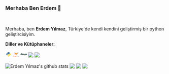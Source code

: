 ### Merhaba Ben **Erdem** 👋


<br>

Merhaba, ben **Erdem Yılmaz**, Türkiye'de kendi kendini geliştirmiş bir python geliştircisiyim.

**Diller ve Kütüphaneler:**

<code><img height="20" src="https://raw.githubusercontent.com/github/explore/80688e429a7d4ef2fca1e82350fe8e3517d3494d/topics/python/python.png"></code>
<code><img height="20" src="https://raw.githubusercontent.com/github/explore/80688e429a7d4ef2fca1e82350fe8e3517d3494d/topics/tensorflow/tensorflow.png"></code>
<code><img height="20" src="https://raw.githubusercontent.com/github/explore/80688e429a7d4ef2fca1e82350fe8e3517d3494d/topics/django/django.png"></code>
<code><img height="20" src="https://raw.githubusercontent.com/python-pillow/pillow-logo/master/pillow-logo-248x250.png"></code>
<code><img height="20" src="https://camo.githubusercontent.com/109927a15915074d15313889468aa9aa688de3b9e38cc4359a01f665d351114e/68747470733a2f2f6d6174706c6f746c69622e6f72672f5f7374617469632f6c6f676f322e737667"></code>    

<a>
<img align="center" src="https://github-readme-stats.anuraghazra1.vercel.app/api?username=r3nzthecodegod&show_icons=true&include_all_commits=true&theme=radical" alt="Erdem Yılmaz's github stats" />
</a>

<a>
<img align="center" src="https://github-readme-stats.anuraghazra1.vercel.app/api/top-langs/?username=r3nzthecodegod&layout=compact&theme=radical" />
</a>

<a>
<img align="center" src="https://github-readme-stats.anuraghazra1.vercel.app/api/pin/?username=r3nzthecodegod&repo=CSGO-Cheat&theme=radical" />
</a>

<a>
<img align="center" src="https://github-readme-stats.anuraghazra1.vercel.app/api/pin/?username=r3nzthecodegod&repo=Spotify-Color-Sorter&theme=radical" />
</a>  
